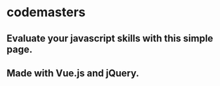 # codemasters
## Evaluate your javascript skills with this simple page.
## Made with Vue.js and jQuery.
